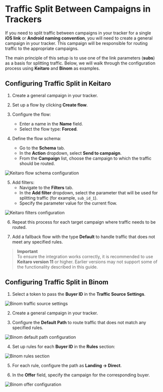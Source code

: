 # Traffic Split Between Campaigns in Trackers

If you need to split traffic between campaigns in your tracker for a single **iOS link** or **Android naming convention**, you will need to create a general campaign in your tracker. This campaign will be responsible for routing traffic to the appropriate campaigns.

The main principle of this setup is to use one of the link parameters (**subs**) as a basis for splitting traffic. Below, we will walk through the configuration process using **Keitaro** and **Binom** as examples.

## Configuring Traffic Split in Keitaro

1. Create a general campaign in your tracker.

2. Set up a flow by clicking **Create flow**.

3. Configure the flow:
   - Enter a name in the **Name** field.
   - Select the flow type: **Forced**.

4. Define the flow schema:
   - Go to the **Schema** tab.
   - In the **Action** dropdown, select **Send to campaign**.
   - From the **Campaign** list, choose the campaign to which the traffic should be routed.

![Keitaro flow schema configuration](/img/5.11/image1.png)

5. Add filters:
   - Navigate to the **Filters** tab.
   - In the **Add filter** dropdown, select the parameter that will be used for splitting traffic (for example, `sub_id_1`).
   - Specify the parameter value for the current flow.

![Keitaro filters configuration](/img/5.11/image2.png)

6. Repeat this process for each target campaign where traffic needs to be routed.

7. Add a fallback flow with the type **Default** to handle traffic that does not meet any specified rules.
> **Important**  
> To ensure the integration works correctly, it is recommended to use **Keitaro version 11** or higher. Earlier versions may not support some of the functionality described in this guide.

## Configuring Traffic Split in Binom

1. Select a token to pass the **Buyer ID** in the **Traffic Source Settings**.

![Binom traffic source settings](/img/5.11/image3.png)

2. Create a general campaign in your tracker.

3. Configure the **Default Path** to route traffic that does not match any specified rules.

![Binom default path configuration](/img/5.11/image4.png)

4. Set up rules for each **Buyer ID** in the **Rules** section:

![Binom rules section](/img/5.11/image5.png)

5. For each rule, configure the path as **Landing → Direct**.

6. In the **Offer** field, specify the campaign for the corresponding buyer.

![Binom offer configuration](/img/5.11/image6.png)